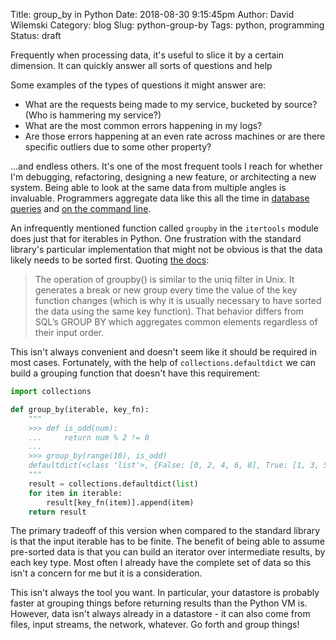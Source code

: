 Title: group_by in Python
Date: 2018-08-30 9:15:45pm
Author: David Wilemski
Category: blog
Slug: python-group-by
Tags: python, programming
Status: draft

Frequently when processing data, it's useful to slice it by a certain dimension. It can quickly answer all sorts of questions and help 

Some examples of the types of questions it might answer are:
- What are the requests being made to my service, bucketed by source?  (Who is hammering my service?)
- What are the most common errors happening in my logs?
- Are those errors happening at an even rate across machines or are there specific outliers due to some other property?

...and endless others. It's one of the most frequent tools I reach for whether I'm debugging, refactoring, designing a new feature, or architecting a new system. Being able to look at the same data from multiple angles is invaluable. Programmers aggregate data like this all the time in [database queries](https://dev.mysql.com/doc/refman/5.5/en/group-by-modifiers.html) and [on the command line](https://linux.die.net/man/1/uniq).

An infrequently mentioned function called `groupby` in the `itertools` module does just that for iterables in Python. One frustration with the standard library's particular implementation that might not be obvious is that the data likely needs to be sorted first. Quoting [the docs](https://docs.python.org/3.7/library/itertools.html#itertools.groupby):

> The operation of groupby() is similar to the uniq filter in Unix. It generates a break or new group every time the value of the key function changes (which is why it is usually necessary to have sorted the data using the same key function). That behavior differs from SQL’s GROUP BY which aggregates common elements regardless of their input order.

This isn't always convenient and doesn't seem like it should be required in most cases. Fortunately, with the help of `collections.defaultdict` we can build a grouping function that doesn't have this requirement:

```python
import collections

def group_by(iterable, key_fn):
    """
    >>> def is_odd(num):
    ...     return num % 2 != 0
    ...
    >>> group_by(range(10), is_odd)
    defaultdict(<class 'list'>, {False: [0, 2, 4, 6, 8], True: [1, 3, 5, 7, 9]})
    """
    result = collections.defaultdict(list)
    for item in iterable:
        result[key_fn(item)].append(item)
    return result
```

The primary tradeoff of this version when compared to the standard library is that the input iterable has to be finite. The benefit of being able to assume pre-sorted data is that you can build an iterator over intermediate results, by each key type. Most often I already have the complete set of data so this isn't a concern for me but it is a consideration.

This isn't always the tool you want. In particular, your datastore is probably faster at grouping things before returning results than the Python VM is. However, data isn't always already in a datastore - it can also come from files, input streams, the network, whatever. Go forth and group things!
